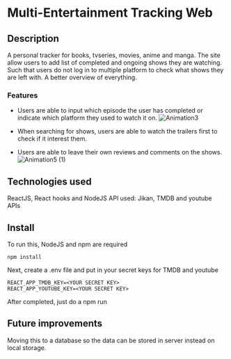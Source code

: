 # Multi-Entertainment Tracking Web

## Description

A personal tracker for books, tvseries, movies, anime and manga. The site allow users to add list of completed and ongoing shows they are watching. Such that users do not log in to multiple platform to check what shows they are left with. A better overview of everything.

### Features

- Users are able to input which episode the user has completed or indicate which platform they used to watch it on.
![Animation3](https://user-images.githubusercontent.com/78722564/118399568-60c4fb00-b690-11eb-9e7c-7f1c6ccacf94.gif)

- When searching for shows, users are able to watch the trailers first to check if it interest them.
- Users are able to leave their own reviews and comments on the shows.
![Animation5 (1)](https://user-images.githubusercontent.com/78722564/118399639-b39eb280-b690-11eb-9cc7-3765167cb464.gif)

## Technologies used

ReactJS, React hooks and NodeJS
API used: Jikan, TMDB and youtube APIs

## Install

To run this, NodeJS and npm are required

```
npm install
```

Next, create a .env file and put in your secret keys for TMDB and youtube

```
REACT_APP_TMDB_KEY=<YOUR SECRET KEY>
REACT_APP_YOUTUBE_KEY=<YOUR SECRET KEY>
```

After completed, just do a npm run

## Future improvements

Moving this to a database so the data can be stored in server instead on local storage.
